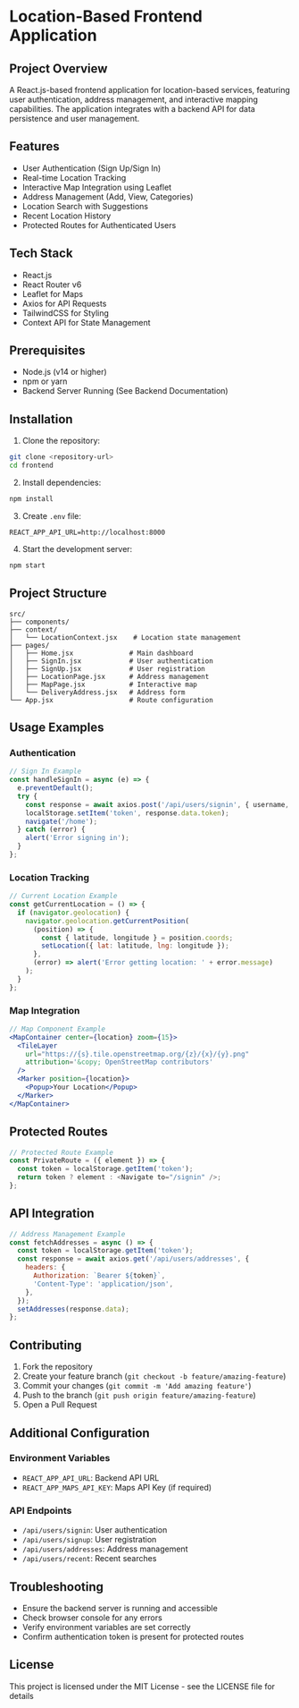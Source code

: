 # Location-Based Frontend Application

## Project Overview
A React.js-based frontend application for location-based services, featuring user authentication, address management, and interactive mapping capabilities. The application integrates with a backend API for data persistence and user management.

## Features
- User Authentication (Sign Up/Sign In)
- Real-time Location Tracking
- Interactive Map Integration using Leaflet
- Address Management (Add, View, Categories)
- Location Search with Suggestions
- Recent Location History
- Protected Routes for Authenticated Users

## Tech Stack
- React.js
- React Router v6
- Leaflet for Maps
- Axios for API Requests
- TailwindCSS for Styling
- Context API for State Management

## Prerequisites
- Node.js (v14 or higher)
- npm or yarn
- Backend Server Running (See Backend Documentation)

## Installation

1. Clone the repository:
```bash
git clone <repository-url>
cd frontend
```

2. Install dependencies:
```bash
npm install
```

3. Create `.env` file:
```env
REACT_APP_API_URL=http://localhost:8000
```

4. Start the development server:
```bash
npm start
```

## Project Structure
```
src/
├── components/
├── context/
│   └── LocationContext.jsx    # Location state management
├── pages/
│   ├── Home.jsx              # Main dashboard
│   ├── SignIn.jsx            # User authentication
│   ├── SignUp.jsx            # User registration
│   ├── LocationPage.jsx      # Address management
│   ├── MapPage.jsx           # Interactive map
│   └── DeliveryAddress.jsx   # Address form
└── App.jsx                   # Route configuration
```

## Usage Examples

### Authentication
```jsx
// Sign In Example
const handleSignIn = async (e) => {
  e.preventDefault();
  try {
    const response = await axios.post('/api/users/signin', { username, password });
    localStorage.setItem('token', response.data.token);
    navigate('/home');
  } catch (error) {
    alert('Error signing in');
  }
};
```

### Location Tracking
```jsx
// Current Location Example
const getCurrentLocation = () => {
  if (navigator.geolocation) {
    navigator.geolocation.getCurrentPosition(
      (position) => {
        const { latitude, longitude } = position.coords;
        setLocation({ lat: latitude, lng: longitude });
      },
      (error) => alert('Error getting location: ' + error.message)
    );
  }
};
```

### Map Integration
```jsx
// Map Component Example
<MapContainer center={location} zoom={15}>
  <TileLayer
    url="https://{s}.tile.openstreetmap.org/{z}/{x}/{y}.png"
    attribution='&copy; OpenStreetMap contributors'
  />
  <Marker position={location}>
    <Popup>Your Location</Popup>
  </Marker>
</MapContainer>
```

## Protected Routes
```jsx
// Protected Route Example
const PrivateRoute = ({ element }) => {
  const token = localStorage.getItem('token');
  return token ? element : <Navigate to="/signin" />;
};
```

## API Integration
```jsx
// Address Management Example
const fetchAddresses = async () => {
  const token = localStorage.getItem('token');
  const response = await axios.get('/api/users/addresses', {
    headers: {
      Authorization: `Bearer ${token}`,
      'Content-Type': 'application/json',
    },
  });
  setAddresses(response.data);
};
```

## Contributing
1. Fork the repository
2. Create your feature branch (`git checkout -b feature/amazing-feature`)
3. Commit your changes (`git commit -m 'Add amazing feature'`)
4. Push to the branch (`git push origin feature/amazing-feature`)
5. Open a Pull Request

## Additional Configuration

### Environment Variables
- `REACT_APP_API_URL`: Backend API URL
- `REACT_APP_MAPS_API_KEY`: Maps API Key (if required)

### API Endpoints
- `/api/users/signin`: User authentication
- `/api/users/signup`: User registration
- `/api/users/addresses`: Address management
- `/api/users/recent`: Recent searches

## Troubleshooting
- Ensure the backend server is running and accessible
- Check browser console for any errors
- Verify environment variables are set correctly
- Confirm authentication token is present for protected routes

## License
This project is licensed under the MIT License - see the LICENSE file for details
